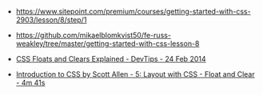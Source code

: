 * https://www.sitepoint.com/premium/courses/getting-started-with-css-2903/lesson/8/step/1
* https://github.com/mikaelblomkvist50/fe-russ-weakley/tree/master/getting-started-with-css-lesson-8

* [CSS Floats and Clears Explained - DevTips - 24 Feb 2014](https://www.youtube.com/watch?v=xFGBNv2KeVU&index=3&list=PLqGj3iMvMa4L731ispRfGAabXeRpM4RL6)


- [Introduction to CSS by Scott Allen - 5: Layout with CSS - Float and Clear - 4m 41s](https://app.pluralsight.com/player?course=css-intro&author=scott-allen&name=css-layout&clip=4&mode=live)
